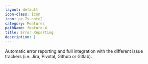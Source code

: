 ```yaml
---
layout: default
icon-class: icon
icon: pe-7s-note2
category: Features
pathName: feature-4
title: Error Reporting
description: |
---
```

  Automatic error reporting and full integration with the different issue trackers (i.e. Jira, Pivotal, Github or Gitlab).
